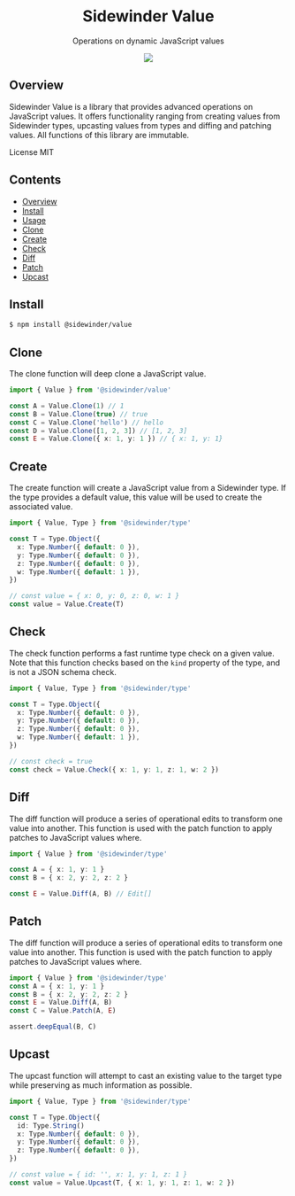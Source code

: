 <div align='center'>

<h1>Sidewinder Value</h1>

<p>Operations on dynamic JavaScript values</p>

[<img src="https://img.shields.io/npm/v/@sidewinder/value?label=%40sidewinder%2Fvalue">](https://www.npmjs.com/package/@sidewinder/value)

</div>

<a name="Overview"></a>

## Overview

Sidewinder Value is a library that provides advanced operations on JavaScript values. It offers functionality ranging from creating values from Sidewinder types, upcasting values from types and diffing and patching values. All functions of this library are immutable.

License MIT

## Contents

- [Overview](#Overview)
- [Install](#Install)
- [Usage](#Usage)
- [Clone](#Clone)
- [Create](#Create)
- [Check](#Check)
- [Diff](#Diff)
- [Patch](#Patch)
- [Upcast](#Upcast)

## Install

```bash
$ npm install @sidewinder/value
```

## Clone

The clone function will deep clone a JavaScript value.

```typescript
import { Value } from '@sidewinder/value'

const A = Value.Clone(1) // 1
const B = Value.Clone(true) // true
const C = Value.Clone('hello') // hello
const D = Value.Clone([1, 2, 3]) // [1, 2, 3]
const E = Value.Clone({ x: 1, y: 1 }) // { x: 1, y: 1}
```

## Create

The create function will create a JavaScript value from a Sidewinder type. If the type provides a default value, this value will be used to create the associated value.

```typescript
import { Value, Type } from '@sidewinder/type'

const T = Type.Object({
  x: Type.Number({ default: 0 }),
  y: Type.Number({ default: 0 }),
  z: Type.Number({ default: 0 }),
  w: Type.Number({ default: 1 }),
})

// const value = { x: 0, y: 0, z: 0, w: 1 }
const value = Value.Create(T)
```

## Check

The check function performs a fast runtime type check on a given value. Note that this function checks based on the `kind` property of the type, and is not a JSON schema check.

```typescript
import { Value, Type } from '@sidewinder/type'

const T = Type.Object({
  x: Type.Number({ default: 0 }),
  y: Type.Number({ default: 0 }),
  z: Type.Number({ default: 0 }),
  w: Type.Number({ default: 1 }),
})

// const check = true
const check = Value.Check({ x: 1, y: 1, z: 1, w: 2 })
```

## Diff

The diff function will produce a series of operational edits to transform one value into another. This function is used with the patch function to apply patches to JavaScript values where.

```typescript
import { Value } from '@sidewinder/type'

const A = { x: 1, y: 1 }
const B = { x: 2, y: 2, z: 2 }

const E = Value.Diff(A, B) // Edit[]
```

## Patch

The diff function will produce a series of operational edits to transform one value into another. This function is used with the patch function to apply patches to JavaScript values where.

```typescript
import { Value } from '@sidewinder/type'
const A = { x: 1, y: 1 }
const B = { x: 2, y: 2, z: 2 }
const E = Value.Diff(A, B)
const C = Value.Patch(A, E)

assert.deepEqual(B, C)
```

## Upcast

The upcast function will attempt to cast an existing value to the target type while preserving as much information as possible.

```typescript
import { Value, Type } from '@sidewinder/type'

const T = Type.Object({
  id: Type.String()
  x: Type.Number({ default: 0 }),
  y: Type.Number({ default: 0 }),
  z: Type.Number({ default: 0 }),
})

// const value = { id: '', x: 1, y: 1, z: 1 }
const value = Value.Upcast(T, { x: 1, y: 1, z: 1, w: 2 })
```
